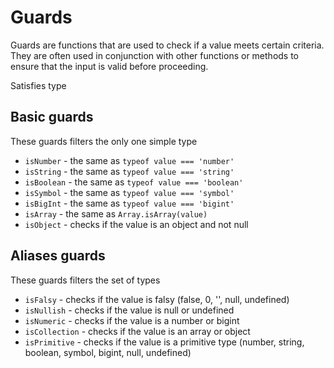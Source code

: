 # Guards
Guards are functions that are used to check if a value meets certain criteria. They are often used in conjunction with other functions or methods to ensure that the input is valid before proceeding.

Satisfies type <ApiLink name="FnGuard"/>

## Basic guards
These guards filters the only one simple type
- `isNumber` - the same as `typeof value === 'number'`
- `isString` - the same as `typeof value === 'string'`
- `isBoolean` - the same as `typeof value === 'boolean'`
- `isSymbol` - the same as `typeof value === 'symbol'`
- `isBigInt` - the same as `typeof value === 'bigint'`
- `isArray` - the same as `Array.isArray(value)`
- `isObject` - checks if the value is an object and not null
<!-- - `isFunction` - -->

## Aliases guards
These guards filters the set of types
- `isFalsy` - checks if the value is falsy (false, 0, '', null, undefined)
- `isNullish` - checks if the value is null or undefined
- `isNumeric` - checks if the value is a number or bigint
- `isCollection` - checks if the value is an array or object
- `isPrimitive` - checks if the value is a primitive type (number, string, boolean, symbol, bigint, null, undefined)

<!-- ## Instance guards
`isDate`
`isPlainObject` -->
